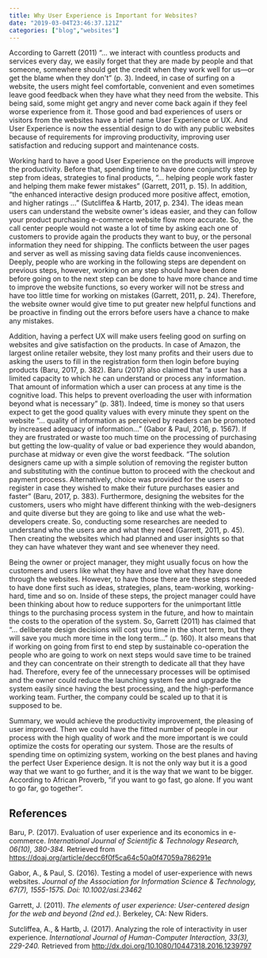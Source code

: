 ```yaml
---
title: Why User Experience is Important for Websites?
date: "2019-03-04T23:46:37.121Z"
categories: ["blog","websites"]
---
```


According to Garrett (2011) “… we interact with countless products and services every day, we easily forget that they are made by people and that someone, somewhere should get the credit when they work well for us—or get the blame when they don't” (p. 3). Indeed, in case of surfing on a website, the users might feel comfortable, convenient and even sometimes leave good feedback when they have what they need from the website. This being said, some might get angry and never come back again if they feel worse experience from it. Those good and bad experiences of users or visitors from the websites have a brief name User Experience or UX. And User Experience is now the essential design to do with any public websites because of requirements for improving productivity, improving user satisfaction and reducing support and maintenance costs.

Working hard to have a good User Experience on the products will improve the productivity. Before that, spending time to have done conjunctly step by step from ideas, strategies to final products, “… helping people work faster and helping them make fewer mistakes” (Garrett, 2011, p. 15). In addition, “the enhanced interactive design produced more positive affect, emotion, and higher ratings …” (Sutcliffea & Hartb, 2017, p. 234). The ideas mean users can understand the website owner's ideas easier, and they can follow your product purchasing e-commerce website flow more accurate. So, the call center people would not waste a lot of time by asking each one of customers to provide again the products they want to buy, or the personal information they need for shipping. The conflicts between the user pages and server as well as missing saving data fields cause inconveniences. Deeply, people who are working in the following steps are dependent on previous steps, however, working on any step should have been done before going on to the next step can be done to have more chance and time to improve the website functions, so every worker will not be stress and have too little time for working on mistakes (Garrett, 2011, p. 24). Therefore, the website owner would give time to put greater new helpful functions and be proactive in finding out the errors before users have a chance to make any mistakes.

Addition, having a perfect UX will make users feeling good on surfing on websites and give satisfaction on the products. In case of Amazon, the largest online retailer website, they lost many profits and their users due to asking the users to fill in the registration form then login before buying products (Baru, 2017, p. 382). Baru (2017) also claimed that “a user has a limited capacity to which he can understand or process any information. That amount of information which a user can process at any time is the cognitive load. This helps to prevent overloading the user with information beyond what is necessary” (p. 381). Indeed, time is money so that users expect to get the good quality values with every minute they spent on the website “… quality of information as perceived by readers can be promoted by increased adequacy of information…” (Gabor & Paul, 2016, p. 1567). If they are frustrated or waste too much time on the processing of purchasing but getting the low-quality of value or bad experience they would abandon, purchase at midway or even give the worst feedback. “The solution designers came up with a simple solution of removing the register button and substituting with the continue button to proceed with the checkout and payment process. Alternatively, choice was provided for the users to register in case they wished to make their future purchases easier and faster” (Baru, 2017, p. 383). Furthermore, designing the websites for the customers, users who might have different thinking with the web-designers and quite diverse but they are going to like and use what the web-developers create. So, conducting some researches are needed to understand who the users are and what they need (Garrett, 2011, p. 45). Then creating the websites which had planned and user insights so that they can have whatever they want and see whenever they need.

Being the owner or project manager, they might usually focus on how the customers and users like what they have and love what they have done through the websites. However, to have those there are these steps needed to have done first such as ideas, strategies, plans, team-working, working-hard, time and so on. Inside of these steps, the project manager could have been thinking about how to reduce supporters for the unimportant little things to the purchasing process system in the future, and how to maintain the costs to the operation of the system. So, Garrett (2011) has claimed that “… deliberate design decisions will cost you time in the short term, but they will save you much more time in the long term...” (p. 160). It also means that if working on going from first to end step by sustainable co-operation the people who are going to work on next steps would save time to be trained and they can concentrate on their strength to dedicate all that they have had. Therefore, every fee of the unnecessary processes will be optimised and the owner could reduce the launching system fee and upgrade the system easily since having the best processing, and the high-performance working team. Further, the company could be scaled up to that it is supposed to be.

Summary, we would achieve the productivity improvement, the pleasing of user improved. Then we could have the fitted number of people in our process with the high quality of work and the more important is we could optimize the costs for operating our system. Those are the results of spending time on optimizing system, working on the best planes and having the perfect User Experience design. It is not the only way but it is a good way that we want to go further, and it is the way that we want to be bigger. According to African Proverb, “if you want to go fast, go alone. If you want to go far, go together”.

## References
Baru, P. (2017). Evaluation of user experience and its economics in e-commerce. *International Journal of Scientific & Technology Research, 06(10), 380-384.* Retrieved from https://doaj.org/article/decc6f0f5ca64c50a0f47059a786291e

Gabor, A., & Paul, S. (2016). Testing a model of user-experience with news websites. *Journal of the Association for Information Science & Technology, 67(7), 1555-1575. Doi: 10.1002/asi.23462*

Garrett, J. (2011). *The elements of user experience: User-centered design for the web and beyond (2nd ed.).* Berkeley, CA: New Riders.

Sutcliffea, A., & Hartb, J. (2017). Analyzing the role of interactivity in user experience. *International Journal of Human-Computer Interaction, 33(3), 229-240.* Retrieved from http://dx.doi.org/10.1080/10447318.2016.1239797 